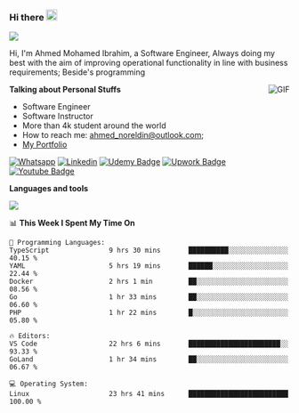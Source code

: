 ### Hi there <img src="https://raw.githubusercontent.com/MartinHeinz/MartinHeinz/master/wave.gif" width="20px">

![](https://komarev.com/ghpvc/?username=2hmad&color=lightgrey)

Hi, I'm Ahmed Mohamed Ibrahim, a Software Engineer, Always doing my best with the aim of improving operational functionality in line with business requirements; Beside's programming

  <img align="right" alt="GIF" src="https://media.giphy.com/media/836HiJc7pgzy8iNXCn/giphy.gif" />
  
**Talking about Personal Stuffs**

- Software Engineer
- Software Instructor
- More than 4k student around the world
- How to reach me: ahmed_noreldin@outlook.com;
- [My Portfolio](https://ahmednoreldin.com)

[![Whatsapp](https://img.shields.io/badge/WhatsApp-25D366?style=for-the-badge&logo=whatsapp&logoColor=white)](http://wa.me/201275457924)
[![Linkedin](https://img.shields.io/badge/LinkedIn-0077B5?style=for-the-badge&logo=linkedin&logoColor=white)](https://www.linkedin.com/in/ahmednoreldin)
[![Udemy Badge](https://img.shields.io/badge/Udemy-EC5252?style=for-the-badge&logo=Udemy&logoColor=white)](https://www.udemy.com/user/ahmed-mohamed-1/) 
[![Upwork Badge](https://img.shields.io/badge/Upwork-14a800?style=for-the-badge&logo=Upwork&logoColor=white)](https://www.upwork.com/freelancers/~01788957435aed0aa5)
[![Youtube Badge](https://img.shields.io/badge/youtube-FF0000?style=for-the-badge&logo=youtube&logoColor=white)](https://www.youtube.com/@code_with_ahmed)

**Languages and tools**  

<img src="https://skillicons.dev/icons?i=aws,gcp,azure,react,vue,flutter,php,cpp,docker,elasticsearch,express,git,githubactions,go,grafana,graphql,java,kafka,kubernetes,laravel,mongodb,mysql,nestjs,nextjs,nodejs,nuxtjs,php,postgres,postman,react,redis,redux,spring,sqlite,ts">

<!--START_SECTION:waka-->
📊 **This Week I Spent My Time On** 

```text
💬 Programming Languages: 
TypeScript               9 hrs 30 mins       ██████████░░░░░░░░░░░░░░░   40.15 % 
YAML                     5 hrs 19 mins       ██████░░░░░░░░░░░░░░░░░░░   22.44 % 
Docker                   2 hrs 1 min         ██░░░░░░░░░░░░░░░░░░░░░░░   08.56 % 
Go                       1 hr 33 mins        ██░░░░░░░░░░░░░░░░░░░░░░░   06.60 % 
PHP                      1 hr 22 mins        █░░░░░░░░░░░░░░░░░░░░░░░░   05.80 % 

🔥 Editors: 
VS Code                  22 hrs 6 mins       ███████████████████████░░   93.33 % 
GoLand                   1 hr 34 mins        ██░░░░░░░░░░░░░░░░░░░░░░░   06.67 % 

💻 Operating System: 
Linux                    23 hrs 41 mins      █████████████████████████   100.00 % 
```


<!--END_SECTION:waka-->
 

